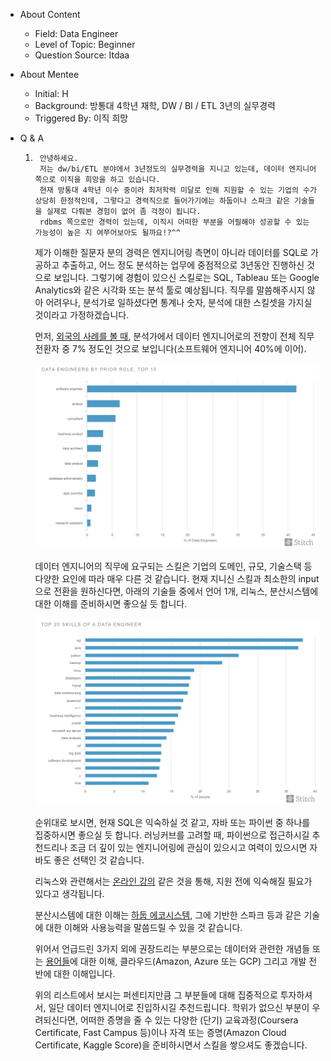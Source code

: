 - About Content
    - Field: Data Engineer
    - Level of Topic: Beginner
    - Question Source: Itdaa

- About Mentee 
    - Initial: H
    - Background: 방통대 4학년 재학, DW / BI / ETL 3년의 실무경력
    - Triggered By: 이직 희망

- Q & A
    1. ``` 
        안녕하세요.
        저는 dw/bi/ETL 분야에서 3년정도의 실무경력을 지니고 있는데, 데이터 엔지니어 쪽으로 이직을 희망을 하고 있습니다.
        현재 방통대 4학년 이수 중이라 최저학력 미달로 인해 지원할 수 있는 기업의 수가 상당히 한정적인데, 그렇다고 경력직으로 들어가기에는 하둡이나 스파크 같은 기술들을 실제로 다뤄본 경험이 없어 좀 걱정이 됩니다.
        rdbms 쪽으로만 경력이 있는데, 이직시 어떠한 부분을 어필해야 성공할 수 있는 가능성이 높은 지 여쭈어보아도 될까요!?^^
        ```

        제가 이해한 질문자 분의 경력은 엔지니어링 측면이 아니라 데이터를 SQL로 가공하고 추출하고, 어느 정도 분석하는 업무에 중점적으로 3년동안 진행하신 것으로 보입니다.
        그렇기에 경험이 있으신 스킬로는 SQL, Tableau 또는 Google Analytics와 같은 시각화 또는 분석 툴로 예상됩니다. 직무를 말씀해주시지 않아 어려우나, 분석가로 일하셨다면
        통계나 숫자, 분석에 대한 스킬셋을 가지실 것이라고 가정하겠습니다.

        먼저, [외국의 사례를 볼 때](https://www.stitchdata.com/resources/the-state-of-data-engineering/?thanks=true), 분석가에서 데이터 엔지니어로의 전향이 전체 직무 전환자 중 7% 정도인 것으로 보입니다(소프트웨어 엔지니어 40%에 이어).

        ![DE의 전 직무 순위](/assets/191019/1.png)
        
        데이터 엔지니어의 직무에 요구되는 스킬은 기업의 도메인, 규모, 기술스택 등 다양한 요인에 따라 매우 다른 것 같습니다. 현재 지니신 스킬과 최소한의 input으로 전환을 원하신다면, 아래의 기술들 중에서 언어 1개, 리눅스, 분산시스템에 대한 이해를 준비하시면 좋으실 듯 합니다. 

        ![DE들이 가진 스킬](/assets/191019/2.png)

        순위대로 보시면, 현재 SQL은 익숙하실 것 같고, 자바 또는 파이썬 중 하나를 집중하시면 좋으실 듯 합니다. 러닝커브를 고려할 때, 파이썬으로 접근하시길 추천드리나 조금 더 깊이 있는 엔지니어링에 관심이 있으시고 여력이 있으시면 자바도 좋은 선택인 것 같습니다.

        리눅스와 관련해서는 [온라인 강의](https://www.youtube.com/watch?v=o_E9Wo97SHk&list=PLVsNizTWUw7EoFNBhIdVFp9eT6P22hU1o) 같은 것을 통해, 지원 전에 익숙해질 필요가 있다고 생각됩니다. 

        분산시스템에 대한 이해는 [하둡 에코시스템](http://www.hanbit.co.kr/store/books/look.php?p_code=B6473892834), 그에 기반한 스파크 등과 같은 기술에 대한 이해와 사용능력을 말씀드릴 수 있을 것 같습니다.

        위어서 언급드린 3가지 외에 권장드리는 부분으로는 데이터와 관련한 개념들 또는 [용어들](https://www.whizlabs.com/blog/big-data-terms/)에 대한 이해, 클라우드(Amazon, Azure 또는 GCP) 그리고 개발 전반에 대한 이해입니다.

        위의 리스트에서 보시는 퍼센티지만큼 그 부분들에 대해 집중적으로 투자하셔서, 일단 데이터 엔지니어로 진입하시길 추천드립니다. 학위가 없으신 부분이 우려되신다면, 어떠한 증명을 줄 수 있는 다양한 (단기) 교육과정(Coursera Certificate, Fast Campus 등)이나 자격 또는 증명(Amazon Cloud Certificate, Kaggle Score)을 준비하시면서 스킬을 쌓으셔도 좋겠습니다.
        

